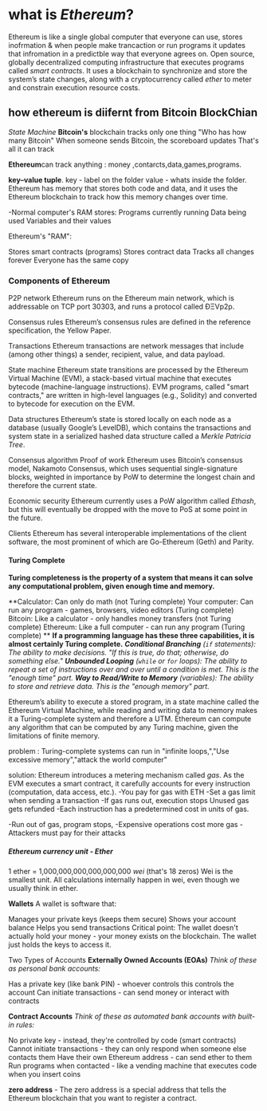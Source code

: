 # what is *Ethereum*?

Ethereum is like a single global computer that everyone can use,
stores inofrmation & when people make trancaction or run programs it updates that infromation in a predictble way that everyone agrees on.
Open source, globally decentralized computing infrastructure that executes programs called *smart contracts*. 
It uses a blockchain to synchronize and store the system’s state changes, along with a cryptocurrency called *ether* to meter and constrain execution resource costs.

## how ethereum is diifernt from Bitcoin BlockChian
 
 *State Machine*
**Bitcoin's** blockchain tracks only one thing "Who has how many Bitcoin"
 When someone sends Bitcoin, the scoreboard updates
 That's all it can track

**Ethereum**can track anything : money ,contarcts,data,games,programs.

**key–value tuple**. key - label on the folder
value - whats inside the folder.
Ethereum has memory that stores both code and data, and it uses the Ethereum blockchain to track how this memory changes over time. 

-Normal computer's RAM stores:
Programs currently running
Data being used
Variables and their values

Ethereum's "RAM":

Stores smart contracts (programs)
Stores contract data
Tracks all changes forever
Everyone has the same copy

### Components of Ethereum

P2P network
Ethereum runs on the Ethereum main network, which is addressable on TCP port 30303, and runs a protocol called ÐΞVp2p.

Consensus rules
Ethereum’s consensus rules are defined in the reference specification, the Yellow Paper.

Transactions
Ethereum transactions are network messages that include (among other things) a sender, recipient, value, and data payload.

State machine
Ethereum state transitions are processed by the Ethereum Virtual Machine (EVM), a stack-based virtual machine that executes bytecode (machine-language instructions). EVM programs, called "smart contracts," are written in high-level languages (e.g., Solidity) and converted to bytecode for execution on the EVM.

Data structures
Ethereum’s state is stored locally on each node as a database (usually Google’s LevelDB), which contains the transactions and system state in a serialized hashed data structure called a *Merkle Patricia Tree*.

Consensus algorithm
Proof of work 
Ethereum uses Bitcoin’s consensus model, Nakamoto Consensus, which uses sequential single-signature blocks, weighted in importance by PoW to determine the longest chain and therefore the current state. 

Economic security
Ethereum currently uses a PoW algorithm called *Ethash*, but this will eventually be dropped with the move to PoS at some point in the future.

Clients
Ethereum has several interoperable implementations of the client software, the most prominent of which are Go-Ethereum (Geth) and Parity.

#### Turing Complete
**Turing completeness is the property of a system that means it can solve any computational problem, given enough time and memory.**

**Calculator: Can only do math (not Turing complete)
Your computer: Can run any program - games, browsers, video editors (Turing complete)
Bitcoin: Like a calculator - only handles money transfers (not Turing complete)
Ethereum: Like a full computer - can run any program (Turing complete)
**
**If a programming language has these three capabilities, it is almost certainly Turing complete.**
***Conditional Branching** (`if` statements): The ability to make decisions. "If this is true, do that; otherwise, do something else."
**Unbounded Looping** (`while` or `for` loops): The ability to repeat a set of instructions over and over until a condition is met. This is the "enough time" part.
**Way to Read/Write to Memory** (variables): The ability to store and retrieve data. This is the "enough memory" part.*

Ethereum’s ability to execute a stored program, in a state machine called the Ethereum Virtual Machine, while reading and writing data to memory makes it a Turing-complete system and therefore a UTM. Ethereum can compute any algorithm that can be computed by any Turing machine, given the limitations of finite memory.

problem : Turing-complete systems can run in "infinite loops,","Use excessive memory","attack the world computer"


solution: Ethereum introduces a metering mechanism called *gas*. As the EVM executes a smart contract, it carefully accounts for every instruction (computation, data access, etc.). 
-You pay for gas with ETH
-Set a gas limit when sending a transaction
-If gas runs out, execution stops
Unused gas gets refunded
-Each instruction has a predetermined cost in units of gas. 

-Run out of gas, program stops,
-Expensive operations cost more gas
-Attackers must pay for their attacks

##### Ethereum currency unit - Ether
1 ether = 1,000,000,000,000,000,000 *wei* (that's 18 zeros)
Wei is the smallest unit.
All calculations internally happen in wei, even though we usually think in ether.


**Wallets**
A wallet is software that:

Manages your private keys (keeps them secure)
Shows your account balance
Helps you send transactions
Critical point: The wallet doesn't actually hold your money - your money exists on the blockchain. The wallet just holds the keys to access it.


Two Types of Accounts 
**Externally Owned Accounts (EOAs)**
*Think of these as personal bank accounts:*

Has a private key (like bank PIN) - whoever controls this controls the account
Can initiate transactions - can send money or interact with contracts

**Contract Accounts**
*Think of these as automated bank accounts with built-in rules:*

No private key - instead, they're controlled by code (smart contracts)
Cannot initiate transactions - they can only respond when someone else contacts them
Have their own Ethereum address - can send ether to them
Run programs when contacted - like a vending machine that executes code when you insert coins

**zero address** - The zero address is a special address that tells the Ethereum blockchain that you want to register a contract.
